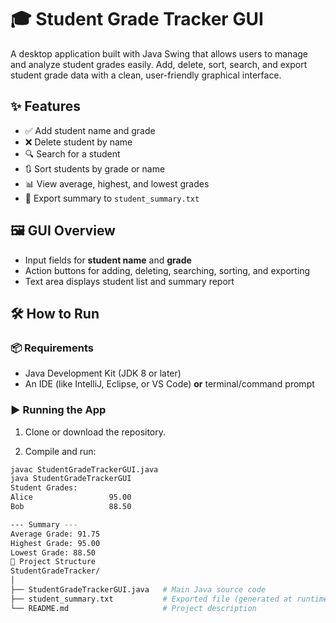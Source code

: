 # 🎓 Student Grade Tracker GUI

A desktop application built with Java Swing that allows users to manage and analyze student grades easily. Add, delete, sort, search, and export student grade data with a clean, user-friendly graphical interface.

## ✨ Features

- ✅ Add student name and grade
- ❌ Delete student by name
- 🔍 Search for a student
- 🔃 Sort students by grade or name
- 📊 View average, highest, and lowest grades
- 💾 Export summary to `student_summary.txt`

## 🖼️ GUI Overview

- Input fields for **student name** and **grade**
- Action buttons for adding, deleting, searching, sorting, and exporting
- Text area displays student list and summary report

## 🛠️ How to Run

### 📦 Requirements

- Java Development Kit (JDK 8 or later)
- An IDE (like IntelliJ, Eclipse, or VS Code) **or** terminal/command prompt

### ▶️ Running the App

1. Clone or download the repository.

2. Compile and run:

```bash
javac StudentGradeTrackerGUI.java
java StudentGradeTrackerGUI
Student Grades:
Alice                 95.00
Bob                   88.50

--- Summary ---
Average Grade: 91.75
Highest Grade: 95.00
Lowest Grade: 88.50
📁 Project Structure
StudentGradeTracker/
│
├── StudentGradeTrackerGUI.java   # Main Java source code
├── student_summary.txt           # Exported file (generated at runtime)
└── README.md                     # Project description


